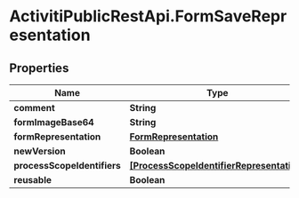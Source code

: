 # ActivitiPublicRestApi.FormSaveRepresentation

## Properties
Name | Type | Description | Notes
------------ | ------------- | ------------- | -------------
**comment** | **String** |  | [optional] 
**formImageBase64** | **String** |  | [optional] 
**formRepresentation** | [**FormRepresentation**](FormRepresentation.md) |  | [optional] 
**newVersion** | **Boolean** |  | [optional] 
**processScopeIdentifiers** | [**[ProcessScopeIdentifierRepresentation]**](ProcessScopeIdentifierRepresentation.md) |  | [optional] 
**reusable** | **Boolean** |  | [optional] 


